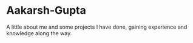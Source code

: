 # Aakarsh-Gupta
A little about me and some projects I have done, gaining experience and knowledge along the way.

